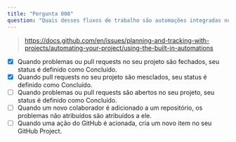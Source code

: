 ```yaml
---
title: "Pergunta 008"
question: "Quais desses fluxos de trabalho são automações integradas no GitHub Projects? (Escolha duas.)"
---
```



> https://docs.github.com/en/issues/planning-and-tracking-with-projects/automating-your-project/using-the-built-in-automations
- [x] Quando problemas ou pull requests no seu projeto são fechados, seu status é definido como Concluído.
- [x] Quando pull requests no seu projeto são mesclados, seu status é definido como Concluído.
- [ ] Quando problemas ou pull requests são abertos no seu projeto, seu status é definido como Concluído.
- [ ] Quando um novo colaborador é adicionado a um repositório, os problemas não atribuídos são atribuídos a ele.
- [ ] Quando uma ação do GitHub é acionada, cria um novo item no seu GitHub Project.
